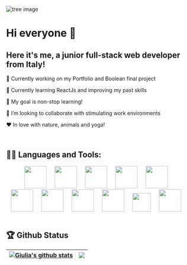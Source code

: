 ![tree image](https://i.stack.imgur.com/BhAwr.jpg)


# Hi everyone 👋


## Here it's me, a junior full-stack web developer from Italy!

🔭 Currently working on my Portfolio and Boolean final project

🌱 Currently learning ReactJs and improving my past skills

🥅 My goal is non-stop learning!

👯 I’m looking to collaborate with stimulating work environments

&hearts; In love with nature, animals and yoga!

<br>


## 👨‍💻 Languages and Tools:

<div align="center">

<img src="https://github.com/Subhampreet/Subhampreet/blob/master/logos/html.png?raw=true" height="60" width="60">
  <a target="blank"> </a>
<img src="https://github.com/Subhampreet/Subhampreet/blob/master/logos/css.png?raw=true" height="60" width="60">
  <a target="blank"> </a>
<img src="https://github.com/Subhampreet/Subhampreet/blob/master/logos/bootstrap.png?raw=true" height="60" width="60">
  <a target="blank"> </a>
<img src="https://upload.wikimedia.org/wikipedia/commons/9/96/Sass_Logo_Color.svg" height="60" width="60">
  <a target="blank"> </a>
<img src="https://github.com/Subhampreet/Subhampreet/blob/master/logos/JS.png?raw=true" height="60" width="60">
  <a target="blank"> </a>

 <br>
 

<img src="https://upload.wikimedia.org/wikipedia/commons/9/95/Vue.js_Logo_2.svg" height="60" width="60">
  <a target="blank"> </a>
<img src="https://upload.wikimedia.org/wikipedia/commons/thumb/a/a7/React-icon.svg/220px-React-icon.svg.png" height="60" width="60">
  <a target="blank"> </a>
<img src="https://upload.wikimedia.org/wikipedia/commons/9/9a/Laravel.svg" height="60" width="60">
  <a target="blank"> </a>
<img src="https://upload.wikimedia.org/wikipedia/en/d/dd/MySQL_logo.svg" height="60" width="60">
  <a target="blank"> </a>
<img src="https://upload.wikimedia.org/wikipedia/commons/thumb/2/27/PHP-logo.svg/2560px-PHP-logo.svg.png" height="50">
  <a target="blank"> </a>
<img src="https://github.com/Subhampreet/Subhampreet/blob/master/logos/git.png?raw=true" height="60" width="60">
  <a target="blank"> </a>
 
</div>

<br>


## 🏆 Github Status
| <a href="https://github.com/giuliasossai/github-readme-stats"><img align="center" src="https://github-readme-stats.vercel.app/api?username=giuliasossai&show_icons=true&include_all_commits=true&theme=buefy&hide_border=true" alt="Giulia's github stats" /></a> | <a href="https://github.com/giuliasossai/github-readme-stats"><img align="center" src="https://github-readme-stats.vercel.app/api/top-langs/?username=giuliasossai&layout=compact&theme=buefy&hide_border=true" /></a> |
| ------------- | ------------- |

<br>
